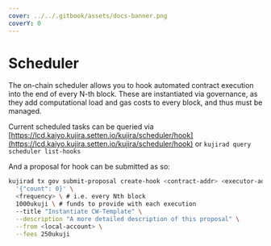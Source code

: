 ```yaml
---
cover: ../../.gitbook/assets/docs-banner.png
coverY: 0
---
```


# Scheduler

The on-chain scheduler allows you to hook automated contract execution into the end of every N-th block. These are instantiated via governance, as they add computational load and gas costs to every block, and thus must be managed.&#x20;

Current scheduled tasks can be queried via [https://lcd.kaiyo.kujira.setten.io/kujira/scheduler/hook](https://lcd.kaiyo.kujira.setten.io/kujira/scheduler/hook) or `kujirad query scheduler list-hooks`

And a proposal for hook can be submitted as so:

```bash
kujirad tx gov submit-proposal create-hook <contract-addr> <executor-addr> \
  '{"count": 0}' \
  <frequency> \ # i.e. every Nth block 
  1000ukuji \ # funds to provide with each execution
  --title "Instantiate CW-Template" \
  --description "A more detailed description of this proposal" \
  --from <local-account> \
  --fees 250ukuji
```

